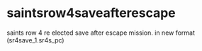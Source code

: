 # saintsrow4saveafterescape
saints row 4 re elected save after escape mission. in new format (sr4save_1.sr4s_pc)
